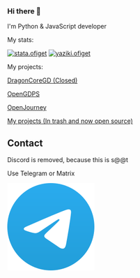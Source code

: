 ### Hi there 👋

I'm Python & JavaScript developer

My stats:

[![stata.ofiget](https://github-readme-stats.vercel.app/api?username=DragonFire1230&show_icons=true&theme=dark)]()
[![yaziki.ofiget](https://github-readme-stats.vercel.app/api/top-langs/?username=DragonFire1230&show_icons=true&theme=dark)]()

My projects:

[DragonCoreGD (Closed)](https://github.com/DragonFire1230/DragonCoreGD)

[OpenGDPS](https://github.com/DragonFire1230/DragoncoreGD-v2)

[OpenJourney](https://github.com/StableDiffusionPipeline)

[My projects (In trash and now open source)](https://github.com/DragonFire1230/dragonfire-source-code-archive)

## Contact

Discord is removed, because this is s@@t

Use Telegram or Matrix

[![Telegram](Logo.svg)](https://t.me/dragonfire0159)
